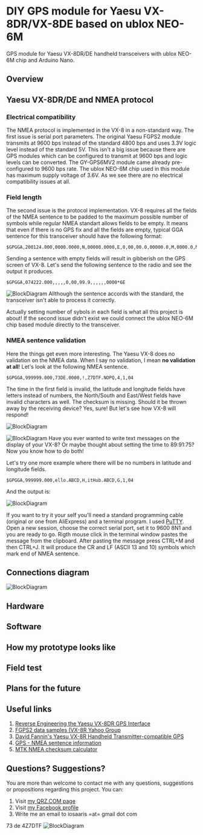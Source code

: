 # DIY GPS module for Yaesu VX-8DR/VX-8DE based on ublox NEO-6M
GPS module for Yaesu VX-8DR/DE handheld transceivers with ublox NEO-6M chip and Arduino Nano.

## Overview

## Yaesu VX-8DR/DE and NMEA protocol
### Electrical compatibility
The NMEA protocol is implemented in the VX-8 in a non-standard way. The first issue is serial port parameters. The original Yaesu FGPS2 module transmits at 9600 bps instead of the standard 4800 bps and uses 3.3V logic level instead of the standard 5V. This isn't a big issue because there are GPS modules which can be configured to transmit at 9600 bps and logic levels can be converted. The GY-GPS6MV2 module came already pre-configured to 9600 bps rate. The ublox NEO-6M chip used in this module has maximum supply voltage of 3.6V. As we see there are no electrical compatibility issues at all.
### Field length
The second issue is the protocol implementation. VX-8 requires all the fields of the NMEA sentence to be padded to the maximum possible number of symbols while regular NMEA standart allows fields to be empty. It means that even if there is no GPS fix and all the fields are empty, typical GGA sentence for this transceiver should have the following format:
```
$GPGGA,200124.000,0000.0000,N,00000.0000,E,0,00,00.0,00000.0,M,0000.0,M,000.0,0000*46
```
Sending a sentence with empty fields will result in gibberish on the GPS screen of VX-8. Let's send the following sentence to the radio and see the output it produces.
```
$GPGGA,074222.000,,,,,0,00,99.9,,,,,,0000*6E
```
![BlockDiagram](https://raw.githubusercontent.com/4z7dtf/vx8_gps/master/VX8_GPS/Docs/Images/vx8_0.jpg)
Allthough the sentence accords with the standard, the transceiver isn't able to process it correctly.

Actually setting number of sybols in each field is what all this project is about! If the second issue didn't exist we could connect the ublox NEO-6M chip based module directly to the transceiver.

### NMEA sentence validation
Here the things get even more interesting. The Yaesu VX-8 does no validation on the NMEA data. When I say no validation, I mean **no validation at all**! Let's look at the following NMEA sentence.
```
$GPGGA,999999.000,73DE.0000,!,Z7DTF.NOPQ,4,1,04
```
The time in the first field is invalid, the latitude and longitude fields have letters instead of numbers, the North/South and East/West fields have invalid characters as well. The checksum is missing. Should it be thrown away by the receiving device? Yes, sure! But let's see how VX-8 will respond!

![BlockDiagram](https://raw.githubusercontent.com/4z7dtf/vx8_gps/master/VX8_GPS/Docs/Images/vx8_1a.jpg)

![BlockDiagram](https://raw.githubusercontent.com/4z7dtf/vx8_gps/master/VX8_GPS/Docs/Images/vx8_1b.jpg)
Have you ever wanted to write text messages on the display of your VX-8? Or maybe thought about setting the time to 89:91:75? Now you know how to do both!

Let's try one more example where there will be no numbers in latitude and longitude fields.
```
$GPGGA,999999.000,ello.ABCD,H,itHub.ABCD,G,1,04
```
And the output is:

![BlockDiagram](https://raw.githubusercontent.com/4z7dtf/vx8_gps/master/VX8_GPS/Docs/Images/vx8_2.jpg)

If you want to try it your self you'll need a standard programming cable (original or one from AliExpress) and a terminal program. I used [PuTTY](http://www.putty.org/). Open a new session, choose the correct serial port, set it to 9600 8N1 and you are ready to go. Rigth mouse click in the terminal window pastes the message from the clipboard. After pasting the message press CTRL+M and then CTRL+J. It will produce the CR and LF (ASCII 13 and 10) symbols which mark end of NMEA sentence.

## Connections diagram

![BlockDiagram](https://raw.githubusercontent.com/4z7dtf/vx8_gps/master/VX8_GPS/Docs/Images/vx8_gps_connections.png)

## Hardware

## Software

## How my prototype looks like

## Field test

## Plans for the future

## Useful links
1. [Reverse Engineering the Yaesu VX-8DR GPS Interface](http://lingnik.com/2013/02/09/reverse-engineering-yaesu-vx-8dr-gps-interface.html)
2. [FGPS2 data samples (VX-8R Yahoo Group](https://groups.yahoo.com/neo/groups/VX_8R/conversations/topics/7719)
3. [David Fannin's Yaesu VX-8R Handheld Transmitter-compatible GPS](https://github.com/dfannin/arduino-vx8r-gps)
3. [GPS - NMEA sentence information](http://aprs.gids.nl/nmea/)
4. [MTK NMEA checksum calculator](http://www.hhhh.org/wiml/proj/nmeaxor.html)

## Questions? Suggestions?
You are more than welcome to contact me with any questions, suggestions or propositions regarding this project. You can:

1. Visit [my QRZ.COM page](https://www.qrz.com/db/4Z7DTF)
2. Visit [my Facebook profile](https://www.facebook.com/Dima.Meln)
3. Write me an email to iosaaris =at= gmail dot com

73 de 4Z7DTF
![BlockDiagram](https://raw.githubusercontent.com/4z7dtf/vx8_gps/master/VX8_GPS/Docs/Images/vx8_73.jpg)
